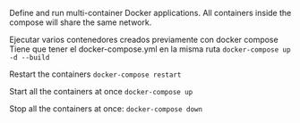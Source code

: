 Define and run multi-container Docker applications.
All containers inside the compose will share the same network.

Ejecutar varios contenedores creados previamente con docker compose
Tiene que tener el docker-compose.yml en la misma ruta
`docker-compose up -d --build`

Restart the containers
`docker-compose restart`

Start all the containers at once
`docker-compose up` 

Stop all the containers at once:
`docker-compose down`


